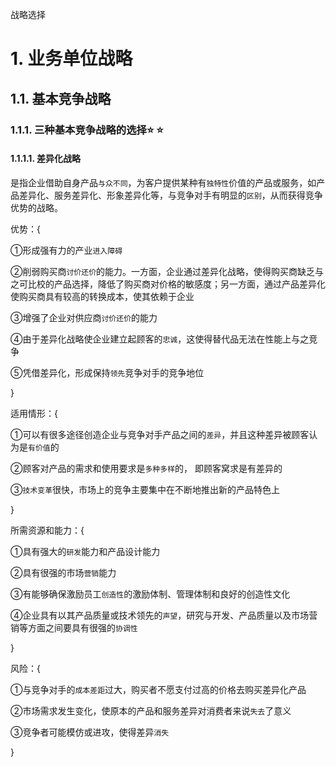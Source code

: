 战略选择

# 1. 业务单位战略

## 1.1. 基本竞争战略

### 1.1.1. 三种基本竞争战略的选择:star: :star: 

#### 1.1.1.1. 差异化战略

是指企业借助自身产品`与众不同`，为客户提供某种有`独特性`价值的产品或服务，如产品差异化、服务差异化、形象差异化等，与竞争对手有明显的`区别`，从而获得竞争优势的战略。

优势：{

①形成强有力的产业`进入障碍`

②削弱购买商`讨价还价`的能力。一方面，企业通过差异化战略，使得购买商缺乏与之可比校的产品选择，降低了购买商对价格的敏感度；另一方面，通过产品差异化使购买商具有较高的转换成本，使其依赖于企业

③增强了企业对供应商`讨价还价`的能力

④由于差异化战略使企业建立起顾客的`忠诚`，这使得替代品无法在性能上与之竞争

⑤凭借差异化，形成保持`领先`竞争对手的竞争地位

}

适用情形：{

①可以有很多途径创造企业与竞争对手产品之间的`差异`，并且这种差异被顾客认为是`有价值`的

②顾客对产品的需求和使用要求是`多种多样`的， 即顾客窝求是有差异的

③`技术变革`很快，市场上的竞争主要集中在不断地推出新的产品特色上

}

所需资源和能力：{

①具有强大的`研发`能力和产品设计能力

②具有很强的市场`营销`能力

③有能够确保激励员工`创造性`的激励体制、管理体制和良好的创造性文化

④企业具有以其产品质量或技术领先的`声望`，研究与开发、产品质量以及市场营销等方面之间要具有很强的`协调性`

}

风险：{

①与竞争对手的`成本差距`过大，购买者不愿支付过高的价格去购买差异化产品

②市场需求发生变化，使原本的产品和服务差异对消费者来说`失去`了意义

③竞争者可能模仿或进攻，使得差异`消失`

}
